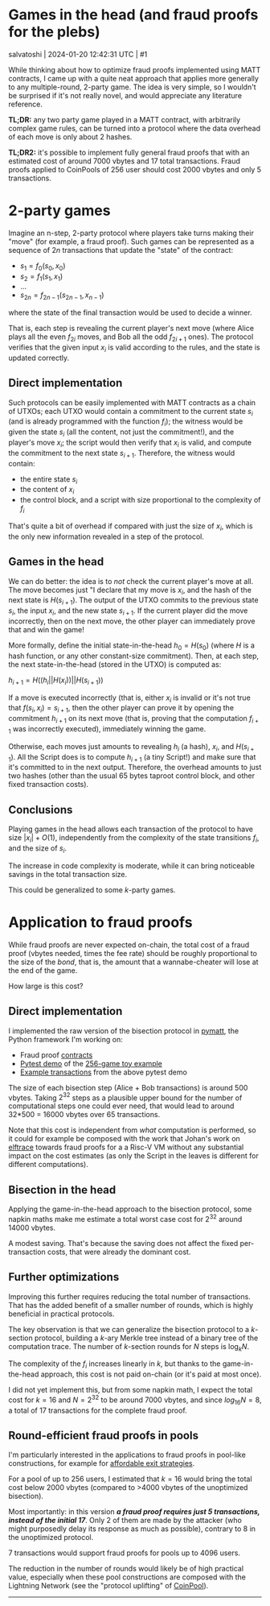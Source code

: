# Games in the head (and fraud proofs for the plebs)

salvatoshi | 2024-01-20 12:42:31 UTC | #1

While thinking about how to optimize fraud proofs implemented using MATT contracts, I came up with a quite neat approach that applies more generally to any multiple-round, 2-party game. The idea is very simple, so I wouldn't be surprised if it's not really novel, and would appreciate any literature reference.

**TL;DR:** any two party game played in a MATT contract, with arbitrarily complex game rules, can be turned into a protocol where the data overhead of each move is only about 2 hashes.

**TL;DR2:** it's possible to implement fully general fraud proofs that with an estimated cost of around 7000 vbytes and 17 total transactions. Fraud proofs applied to CoinPools of 256 user should cost 2000 vbytes and only 5 transactions.

# 2-party games

Imagine an n-step, 2-party protocol where players take turns making their "move" (for example, a fraud proof).
Such games can be represented as a sequence of $2n$ transactions that update the "state" of the contract:

- $s_1 = f_0(s_0, x_0)$
- $s_2 = f_1(s_1, x_1)$
- ...
- $s_{2n} = f_{2n-1}(s_{2n-1}, x_{n-1})$

where the state of the final transaction would be used to decide a winner.

That is, each step is revealing the current player's next move (where Alice plays all the even $f_{2i}$ moves, and Bob all the odd $f_{2i+1}$ ones). The protocol verifies that the given input $x_i$ is valid according to the rules, and the state is updated correctly.

## Direct implementation

Such protocols can be easily implemented with MATT contracts as a chain of UTXOs; each UTXO would contain a commitment to the current state $s_i$ (and is already programmed with the function $f_i$); the witness would be given the state $s_i$ (all the content, not just the commitment!), and the player's move $x_i$; the script would then verify that $x_i$ is valid, and compute the commitment to the next state $s_{i+1}$. Therefore, the witness would contain:

- the entire state $s_i$
- the content of $x_i$
- the control block, and a script with size proportional to the complexity of $f_i$

That's quite a bit of overhead if compared with just the size of $x_i$, which is the only new information revealed in a step of the protocol.

## Games in the head

We can do better: the idea is to _not_ check the current player's move at all. The move becomes just "I declare that my move is $x_i$, and the hash of the next state is $H(s_{i+1})$. The output of the UTXO commits to the previous state $s_i$, the input $x_i$, and the new state $s_{i+1}$. If the current player did the move incorrectly, then on the next move, the other player can immediately prove that and win the game!

More formally, define the initial state-in-the-head $h_0 = H(s_0)$ (where $H$ is a hash function, or any other constant-size commitment). Then, at each step, the next state-in-the-head (stored in the UTXO) is computed as:

$h_{i+1} = H((h_i || H(x_i)) || H(s_{i+1}))$

If a move is executed incorrectly (that is, either $x_i$ is invalid or it's not true that $f(s_i, x_i) = s_{i+1}$, then the other player can prove it by opening the commitment $h_{i+1}$ on its next move (that is, proving that the computation $f_{i+1}$ was incorrectly executed), immediately winning the game.

Otherwise, each moves just amounts to revealing $h_i$ (a hash), $x_i$, and $H(s_{i+1})$. All the Script does is to compute $h_{i+1}$ (a tiny Script!) and make sure that it's committed to in the next output. Therefore, the overhead amounts to just two hashes (other than the usual 65 bytes taproot control block, and other fixed transaction costs).

## Conclusions

Playing games in the head allows each transaction of the protocol to have size $|x_i| + O(1)$, independently from the complexity of the state transitions $f_i$, and the size of $s_i$.

The increase in code complexity is moderate, while it can bring noticeable savings in the total transaction size.

This could be generalized to some $k$-party games.

# Application to fraud proofs

While fraud proofs are never expected on-chain, the total cost of a fraud proof (vbytes needed, times the fee rate) should be roughly proportional to the size of the *bond*, that is, the amount that a wannabe-cheater will lose at the end of the game.

How large is this cost?

## Direct implementation
I implemented the raw version of the bisection protocol in [pymatt](https://github.com/Merkleize/pymatt), the Python framework I'm working on:
- Fraud proof [contracts](https://github.com/Merkleize/pymatt/blob/bc374a805cfa065179281202a774441100c6e253/matt/hub/fraud.py)
- [Pytest demo](https://github.com/Merkleize/pymatt/blob/bc374a805cfa065179281202a774441100c6e253/tests/test_fraud.py) of the [256-game toy example](https://lists.linuxfoundation.org/pipermail/bitcoin-dev/2022-November/021205.html)
- [Example transactions](https://gist.github.com/bigspider/82394963f74b4151b453778fa143e8a9) from the above pytest demo

The size of each bisection step (Alice + Bob transactions) is around 500 vbytes.
Taking $2^{32}$ steps as a plausible upper bound for the number of computational steps one could ever need, that would lead to around 32*500 = 16000 vbytes over 65 transactions.

Note that this cost is independent from *what* computation is performed, so it could for example be composed with the work that Johan's work on [elftrace](https://delvingbitcoin.org/t/verification-of-risc-v-execution-using-op-ccv/313) towards fraud proofs for a a Risc-V VM without any substantial impact on the cost estimates (as only the Script in the leaves is different for different computations).

## Bisection in the head

Applying the game-in-the-head approach to the bisection protocol, some napkin maths make me estimate a total worst case cost for $2^{32}$ around 14000 vbytes. 

A modest saving. That's because the saving does not affect the fixed per-transaction costs, that were already the dominant cost.

## Further optimizations

Improving this further requires reducing the total number of transactions. That has the added benefit of a smaller number of rounds, which is highly beneficial in practical protocols.

The key observation is that we can generalize the bisection protocol to a $k$-section protocol, building a $k$-ary Merkle tree instead of a binary tree of the computation trace. The number of $k$-section rounds for $N$ steps is $\log_k N$.

The complexity of the $f_i$ increases linearly in $k$, but thanks to the game-in-the-head approach, this cost is not paid on-chain (or it's paid at most once).

I did not yet implement this, but from some napkin math, I expect the total cost for $k = 16$ and $N = 2^{32}$ to be around 7000 vbytes, and since $log_{16} N = 8$, a total of 17 transactions for the complete fraud proof.

## Round-efficient fraud proofs in pools

I'm particularly interested in the applications to fraud proofs in pool-like constructions, for example for [affordable exit strategies](https://delvingbitcoin.org/t/aggregate-delegated-exit-for-l2-pools/297).

For a pool of up to 256 users, I estimated that $k = 16$ would bring the total cost below 2000 vbytes (compared to >4000 vbytes of the unoptimized bisection).

Most importantly: in this version ***a fraud proof requires just 5 transactions, instead of the initial 17***. Only 2 of them are made by the attacker (who might purposedly delay its response as much as possible), contrary to 8 in the unoptimized protocol.

7 transactions would support fraud proofs for pools up to 4096 users.

The reduction in the number of rounds would likely be of high practical value, especially when these pool constructions are composed with the Lightning Network (see the "protocol uplifting" of [CoinPool](https://coinpool.dev/)).

-------------------------


